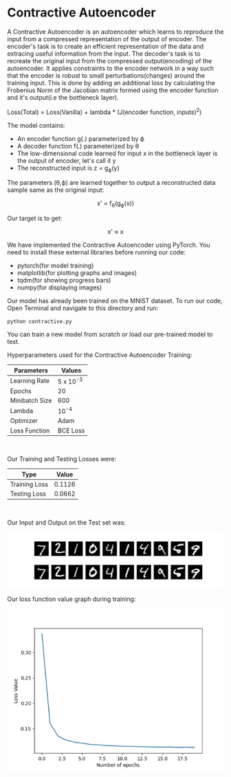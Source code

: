 # Contractive Autoencoder

A Contractive Autoencoder is an autoencoder which learns to reproduce the input from a compressed representation of the output of encoder. The encoder's task is to create an efficient representation of the data and extracing useful information from the input. The decoder's task is to recreate the original input from the compressed output(encoding) of the autoencoder. It applies constraints to the encoder network in a way such that the encoder is robust to small perturbations(changes) around the training input. This is done by adding an additional loss by calculating the Frobenius Norm of the Jacobian matrix formed using the encoder function and it's output(i.e the bottleneck layer).

Loss(Total) = Loss(Vanilla) + lambda * (J(encoder function, inputs)<sup>2</sup>)

The model contains:
* An encoder function g(.) parameterized by ϕ
* A decoder function f(.) parameterized by θ
* The low-dimensional code learned for input x in the bottleneck layer is the output of encoder, let's call it y 
* The reconstructed input is z = g<sub>ϕ</sub>(y)

The parameters (θ,ϕ) are learned together to output a reconstructed data sample same as the original input:
<div align='center'> x' = f<sub>θ</sub>(g<sub>ϕ</sub>(x)) </div>

Our target is to get:
<div align='center'> x' ≈ x </div>

We have implemented the Contractive Autoencoder using PyTorch. You need to install these external libraries before running our code: 
* pytorch(for model training)
* matplotlib(for plotting graphs and images)
* tqdm(for showing progress bars)
* numpy(for displaying images)

Our model has already been trained on the MNIST dataset. To run our code, Open Terminal and navigate to this directory and run:
```
python contractive.py
```
You can train a new model from scratch or load our pre-trained model to test.

Hyperparameters used for the Contractive Autoencoder Training:

| Parameters|  Values |
| -------- | -------- |
| Learning Rate | 5 x 10<sup>-3</sup>  | 
| Epochs | 20 |
| Minibatch Size | 600 |
|Lambda | 10<sup>-4</sup> |
| Optimizer | Adam |
| Loss Function | BCE Loss |  
<br/>

Our Training and Testing Losses were:

| Type | Value |
| -------- | -------- |
| Training Loss | 0.1126 |
| Testing Loss | 0.0662|
<br/>

Our Input and Output on the Test set was:

![Output Image](output.jpeg)

Our loss function value graph during training:

![Graph Image](lossgraph.jpeg)
